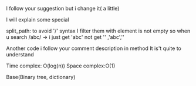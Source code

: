 I follow your suggestion but i change it( a little)

I will explain some special

split_path:
to avoid '/' syntax I filter them with element is not empty
so when u search /abc/ -> i just get 'abc' not get '' ,'abc',''

Another code i follow your comment description in method
It is't quite to understand

Time complex: O(log(n))
Space complex:O(1)

Base(Binary tree, dictionary)
